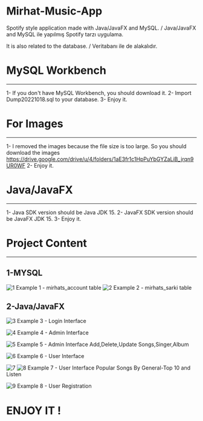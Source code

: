 # Mirhat-Music-App
Spotify style application made with Java/JavaFX and MySQL. / Java/JavaFX and MySQL ile yapılmış Spotify tarzı uygulama.

It is also related to the database. / Veritabanı ile de alakalıdır.

# MySQL Workbench
----------------------
1- If you don't have MySQL Workbench, you should download it.
2- Import Dump20221018.sql to your database.
3- Enjoy it.

# For Images
----------------------
1- I removed the images because the file size is too large. So you should download the images
https://drive.google.com/drive/u/4/folders/1aE3fr1c1HpPuYbGYZaLiB_jrqn9UR0WF
2- Enjoy it.

# Java/JavaFX
----------------------
1- Java SDK version should be Java JDK 15.
2- JavaFX SDK version should be JavaFX JDK 15.
3- Enjoy it.

# Project Content
----------------------
1-MYSQL
----------------------

![1](https://user-images.githubusercontent.com/49499843/196379604-eb10a38c-5aa5-42b0-ad42-949075d2e14c.png)
Example 1 - mirhats_account table
![2](https://user-images.githubusercontent.com/49499843/196380168-ce8c73a0-c30c-4c30-89a5-bb51ab0b8f42.png)
Example 2 - mirhats_sarki table

2-Java/JavaFX 
----------------------

![3](https://user-images.githubusercontent.com/49499843/196380858-4a7560d5-6625-4e1c-8e0b-e95606b81d43.png)
Example 3 - Login Interface

![4](https://user-images.githubusercontent.com/49499843/196381361-05ebad19-e9e8-44b8-ae19-22441c73c87e.png)
Example 4 - Admin Interface

![5](https://user-images.githubusercontent.com/49499843/196381602-0048ca56-b6b2-42b3-a033-f05664f59b6a.png)
Example 5 - Admin Interface Add,Delete,Update Songs,Singer,Album

![6](https://user-images.githubusercontent.com/49499843/196381935-242abc10-a4b8-408d-b586-6170fdb3d9e7.png)
Example 6 - User Interface

![7](https://user-images.githubusercontent.com/49499843/196382192-060f63c2-6ac8-45d0-9fc1-a0d590afe0e1.png)
![8](https://user-images.githubusercontent.com/49499843/196382462-88b96840-50f8-443c-a7bd-0be18d87fcee.png)
Example 7 - User Interface Popular Songs By General-Top 10 and Listen

![9](https://user-images.githubusercontent.com/49499843/196382810-42e2c3ce-46e2-433b-b1d9-596636a74958.png)
Example 8 - User Registration

# ENJOY IT !



